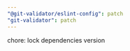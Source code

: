 ```yaml
---
"@git-validator/eslint-config": patch
"git-validator": patch
---
```


chore: lock dependencies version
